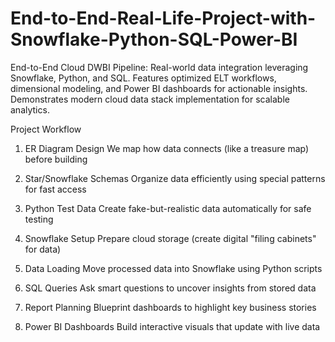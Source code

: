 # End-to-End-Real-Life-Project-with-Snowflake-Python-SQL-Power-BI
End-to-End Cloud DWBI Pipeline: Real-world data integration leveraging Snowflake, Python, and SQL. Features optimized ELT workflows, dimensional modeling, and Power BI dashboards for actionable insights. Demonstrates modern cloud data stack implementation for scalable analytics.

Project Workflow
1. ER Diagram Design
We map how data connects (like a treasure map) before building

2. Star/Snowflake Schemas
Organize data efficiently using special patterns for fast access

3. Python Test Data
Create fake-but-realistic data automatically for safe testing

4. Snowflake Setup
Prepare cloud storage (create digital "filing cabinets" for data)

5. Data Loading
Move processed data into Snowflake using Python scripts

6. SQL Queries
Ask smart questions to uncover insights from stored data

7. Report Planning
Blueprint dashboards to highlight key business stories

8. Power BI Dashboards
Build interactive visuals that update with live data

